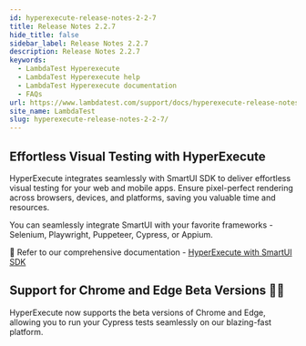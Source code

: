 ```yaml
---
id: hyperexecute-release-notes-2-2-7
title: Release Notes 2.2.7
hide_title: false
sidebar_label: Release Notes 2.2.7
description: Release Notes 2.2.7
keywords:
  - LambdaTest Hyperexecute
  - LambdaTest Hyperexecute help
  - LambdaTest Hyperexecute documentation
  - FAQs
url: https://www.lambdatest.com/support/docs/hyperexecute-release-notes-2-2-7/
site_name: LambdaTest
slug: hyperexecute-release-notes-2-2-7/
---
```


<script type="application/ld+json"
      dangerouslySetInnerHTML={{ __html: JSON.stringify({
       "@context": "https://schema.org",
        "@type": "BreadcrumbList",
        "itemListElement": [{
          "@type": "ListItem",
          "position": 1,
          "name": "Home",
          "item": "https://www.lambdatest.com"
        },{
          "@type": "ListItem",
          "position": 2,
          "name": "Support",
          "item": "https://www.lambdatest.com/support/docs/"
        },{
          "@type": "ListItem",
          "position": 3,
          "name": "Release Notes",
          "item": "https://www.lambdatest.com/support/docs/hyperexecute-release-notes-2-2-7/"
        }]
      })
    }}
></script>

## Effortless Visual Testing with HyperExecute

HyperExecute integrates seamlessly with SmartUI SDK to deliver effortless visual testing for your web and mobile apps. Ensure pixel-perfect rendering across browsers, devices, and platforms, saving you valuable time and resources.

You can seamlessly integrate SmartUI with your favorite frameworks - Selenium, Playwright, Puppeteer, Cypress, or Appium.

📕 Refer to our comprehensive documentation - [HyperExecute with SmartUI SDK](/support/docs/hyperexecute-smart-ui-sdk-selenium-javascript/)

## Support for Chrome and Edge Beta Versions 🧑‍💻

HyperExecute now supports the beta versions of Chrome and Edge, allowing you to run your Cypress tests seamlessly on our blazing-fast platform.